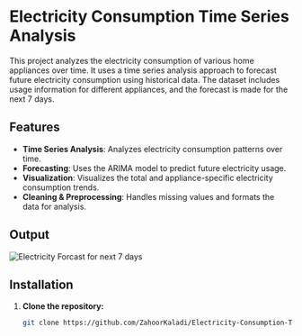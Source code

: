 # **Electricity Consumption Time Series Analysis**

This project analyzes the electricity consumption of various home appliances over time. It uses a time series analysis approach to forecast future electricity consumption using historical data. The dataset includes usage information for different appliances, and the forecast is made for the next 7 days.

## **Features**

- **Time Series Analysis**: Analyzes electricity consumption patterns over time.
- **Forecasting**: Uses the ARIMA model to predict future electricity usage.
- **Visualization**: Visualizes the total and appliance-specific electricity consumption trends.
- **Cleaning & Preprocessing**: Handles missing values and formats the data for analysis.

## **Output**

![Electricity Forcast for next 7 days](https://github.com/user-attachments/assets/edf8040a-cea6-4a1f-a3fa-ff9b537cbb02)


## **Installation**

1. **Clone the repository:**
   ```bash
   git clone https://github.com/ZahoorKaladi/Electricity-Consumption-Time-Series-Analysis.git
